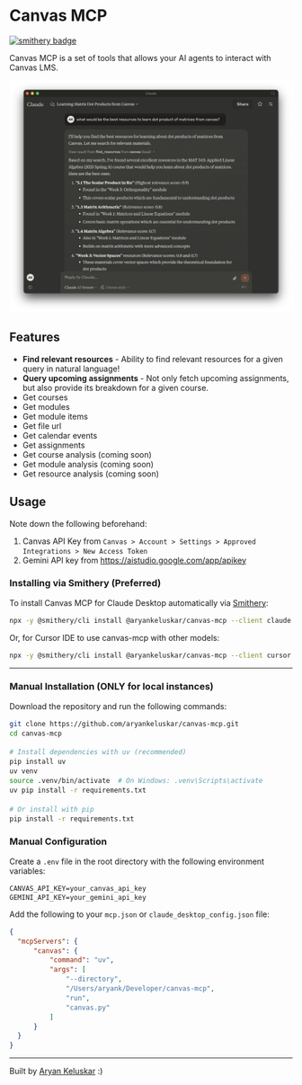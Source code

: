 # Canvas MCP

[![smithery badge](https://smithery.ai/badge/@aryankeluskar/canvas-mcp)](https://smithery.ai/server/@aryankeluskar/canvas-mcp)

Canvas MCP is a set of tools that allows your AI agents to interact with Canvas LMS.

![example](example.png)

## Features

- **Find relevant resources** - Ability to find relevant resources for a given query in natural language!
- **Query upcoming assignments** - Not only fetch upcoming assignments, but also provide its breakdown for a given course.
- Get courses
- Get modules
- Get module items
- Get file url
- Get calendar events
- Get assignments
- Get course analysis (coming soon)
- Get module analysis (coming soon)
- Get resource analysis (coming soon)

## Usage

Note down the following beforehand:
1. Canvas API Key from `Canvas > Account > Settings > Approved Integrations > New Access Token`
2. Gemini API key from https://aistudio.google.com/app/apikey

### Installing via Smithery (**Preferred**)

To install Canvas MCP for Claude Desktop automatically via [Smithery](https://smithery.ai/server/@aryankeluskar/canvas-mcp):

```bash
npx -y @smithery/cli install @aryankeluskar/canvas-mcp --client claude
```

Or, for Cursor IDE to use canvas-mcp with other models:

```bash
npx -y @smithery/cli install @aryankeluskar/canvas-mcp --client cursor
```

---


### Manual Installation (ONLY for local instances)

Download the repository and run the following commands:

```bash
git clone https://github.com/aryankeluskar/canvas-mcp.git
cd canvas-mcp

# Install dependencies with uv (recommended)
pip install uv
uv venv
source .venv/bin/activate  # On Windows: .venv\Scripts\activate
uv pip install -r requirements.txt

# Or install with pip
pip install -r requirements.txt
```

### Manual Configuration

Create a `.env` file in the root directory with the following environment variables:

```
CANVAS_API_KEY=your_canvas_api_key
GEMINI_API_KEY=your_gemini_api_key
```

Add the following to your `mcp.json` or `claude_desktop_config.json` file:

```json
{
  "mcpServers": {
      "canvas": {
          "command": "uv",
          "args": [
              "--directory",
              "/Users/aryank/Developer/canvas-mcp",
              "run",
              "canvas.py"
          ]
      }
  }
}
```

---

Built by [Aryan Keluskar](https://aryankeluskar.com) :)
